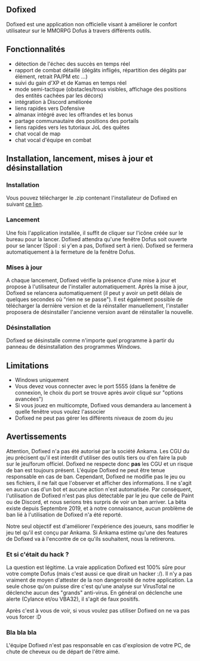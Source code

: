 ## Dofixed

Dofixed est une application non officielle visant à améliorer le confort utilisateur sur le MMORPG Dofus à travers différents outils.

## Fonctionnalités

- détection de l'échec des succès en temps réel
- rapport de combat détaillé (dégâts infligés, répartition des dégâts par élément, retrait PA/PM etc ...)
- suivi du gain d'XP et de Kamas en temps réel
- mode semi-tactique (obstacles/trous visibles, affichage des positions des entités cachées par les décors)
- intégration à Discord améliorée
- liens rapides vers Dofensive
- almanax intégré avec les offrandes et les bonus
- partage communautaire des positions des portails
- liens rapides vers les tutoriaux JoL des quêtes
- chat vocal de map
- chat vocal d'équipe en combat

## Installation, lancement, mises à jour et désinstallation

### Installation

Vous pouvez télécharger le .zip contenant l'installateur de Dofixed en suivant [ce lien](https://github.com/dofixed/dofixed-install/archive/master.zip).

### Lancement

Une fois l'application installée, il suffit de cliquer sur l'icône créée sur le bureau pour la lancer. Dofixed attendra qu'une fenêtre Dofus soit ouverte pour se lancer (Spoil : si y'en a pas, Dofixed sert à rien). Dofixed se fermera automatiquement à la fermeture de la fenêtre Dofus.

### Mises à jour

A chaque lancement, Dofixed vérifie la présence d'une mise à jour et propose à l'utilisateur de l'installer automatiquement. Après la mise à jour, Dofixed se relancera automatiquement (il peut y avoir un petit délais de quelques secondes où "rien ne se passe"). Il est également possible de télécharger la dernière version et de la réinstaller manuellement, l'installer proposera de désinstaller l'ancienne version avant de réinstaller la nouvelle.

### Désinstallation

Dofixed se désinstalle comme n'importe quel programme à partir du panneau de désinstallation des programmes Windows.

## Limitations

- Windows uniquement
- Vous devez vous connecter avec le port 5555 (dans la fenêtre de connexion, le choix du port se trouve après avoir cliqué sur "options avancées")
- Si vous jouez en multicompte, Dofixed vous demandera au lancement à quelle fenêtre vous voulez l'associer
- Dofixed ne peut pas gérer les différents niveaux de zoom du jeu


## Avertissements

Attention, Dofixed n'a pas été autorisé par la société Ankama. Les CGU du jeu précisent qu'il est interdit d'utiliser des outils tiers ou d'en faire la pub sur le jeu/forum officiel. Dofixed ne respecte donc **pas** les CGU et un risque de ban est toujours présent. L'équipe Dofixed ne peut être tenue responsable en cas de ban.
Cependant, Dofixed ne modifie pas le jeu ou ses fichiers, il ne fait que l'observer et afficher des informations. Il ne s'agit en aucun cas d'un bot et aucune action n'est automatisée. Par conséquent, l'utilisation de Dofixed n'est pas plus détectable par le jeu que celle de Paint ou de Discord, et nous serions très surpris de voir un ban arriver. La bêta existe depuis Septembre 2019, et à notre connaissance, aucun problème de ban lié à l'utilisation de Dofixed n'a été reporté.

Notre seul objectif est d'améliorer l'expérience des joueurs, sans modifier le jeu tel qu'il est conçu par Ankama. Si Ankama estime qu'une des features de Dofixed va à l'encontre de ce qu'ils souhaitent, nous la retirerons.


### Et si c'était du hack ?

La question est légitime. La vraie application Dofixed est 100% sûre pour votre compte Dofus (mais c'est aussi ce que dirait un hacker :/). Il n'y a pas vraiment de moyen d'attester de la non dangerosité de notre application. La seule chose qu'on puisse dire c'est qu'une analyse sur VirusTotal ne déclenche aucun des "grands" anti-virus. En général on déclenche une alerte (Cylance et/ou VBA32), il s'agit de faux positifs.

Après c'est à vous de voir, si vous voulez pas utiliser Dofixed on ne va pas vous forcer :D

### Bla bla bla

L'équipe Dofixed n'est pas responsable en cas d'explosion de votre PC, de chute de cheveux ou de départ de l'être aimé.

